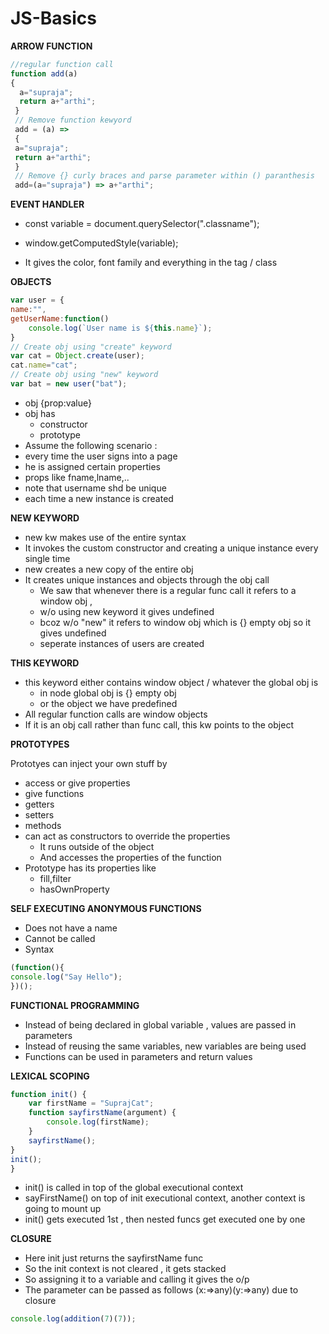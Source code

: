 # JS-Basics
**ARROW FUNCTION**

```javascript
//regular function call
function add(a)
{ 
  a="supraja";
  return a+"arthi"; 
 }
 // Remove function kewyord 
 add = (a) =>
 { 
 a="supraja";
 return a+"arthi";
 }
 // Remove {} curly braces and parse parameter within () paranthesis
 add=(a="supraja") => a+"arthi";

```

**EVENT HANDLER**

- const variable = document.querySelector(".classname");

- window.getComputedStyle(variable);

- It gives  the color, font family and everything in the tag / class

**OBJECTS**
```javascript
var user = {
name:"",
getUserName:function()
	console.log(`User name is ${this.name}`);
}
// Create obj using "create" keyword
var cat = Object.create(user);
cat.name="cat";
// Create obj using "new" keyword
var bat = new user("bat");
```
- obj {prop:value}
- obj has 
	- constructor 
	- prototype 
- Assume the following scenario : 
- every time the user signs into a page 
- he is assigned certain properties 
- props like fname,lname,..
- note that username shd be unique
- each time a new instance is created

**NEW KEYWORD**

-  new kw makes use of the entire syntax 
-  It invokes the custom constructor and creating a unique instance every single time 
-  new creates a new copy of the entire obj 
-  It creates unique instances and objects through the obj call
	- We saw that whenever there is a regular func call it refers to a window obj , 
	- w/o using new keyword it gives undefined
	- bcoz w/o "new" it refers to window obj which is {} empty obj so it gives undefined
	- seperate instances of users are created

**THIS KEYWORD**

- this keyword either contains window object / whatever the global obj is
 	- in node global obj is {} empty obj 
 	- or the object we have predefined 
 - All regular function calls are window objects
 - If it is an obj call rather than func call, this kw points to the object 

<b>PROTOTYPES</b>

Prototyes can inject your own stuff by
- access or give properties 
- give functions
- getters 
- setters
- methods 
- can act as constructors to override the properties
	- It runs outside of the object 
	- And accesses the properties of the function
- Prototype has its properties like 
	- fill,filter 
	- hasOwnProperty
	
**SELF EXECUTING ANONYMOUS FUNCTIONS**
- Does not have a name 
- Cannot be called 
- Syntax 
```javascript
(function(){
console.log("Say Hello");
})();
```

**FUNCTIONAL PROGRAMMING**
- Instead of being declared in global variable , values are passed in parameters
- Instead of reusing the same variables, new variables are being used
- Functions can be used in parameters and return values

**LEXICAL SCOPING**
```javascript
function init() {
	var firstName = "SuprajCat";
	function sayfirstName(argument) {
		console.log(firstName);
	}
	sayfirstName();
}
init();
}
```
- init() is called in top of the global executional context 
- sayFirstName() on top of init executional context, another context is going to mount up
- init() gets executed 1st , then nested funcs get executed one by one 

**CLOSURE**
- Here init just returns the sayfirstName func 
- So the init context is not cleared , it gets stacked 
- So assigning it to a variable and calling it gives the o/p
- The parameter can be passed as follows (x:=>any)(y:=>any) due to closure
```javascript
console.log(addition(7)(7));
```
